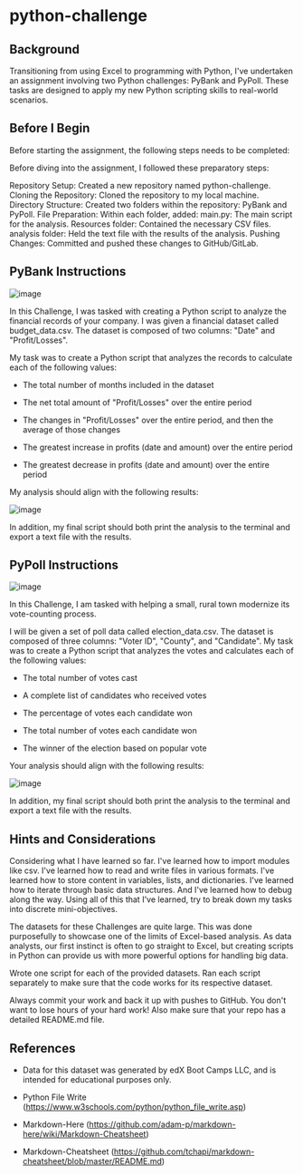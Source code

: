 # python-challenge

## Background

Transitioning from using Excel to programming with Python, I've undertaken an assignment involving two Python challenges: PyBank and PyPoll. These tasks are designed to apply my new Python scripting skills to real-world scenarios.

## Before I Begin
Before starting the assignment, the following steps needs to be completed:

Before diving into the assignment, I followed these preparatory steps:

Repository Setup: Created a new repository named python-challenge.
Cloning the Repository: Cloned the repository to my local machine.
Directory Structure: Created two folders within the repository: PyBank and PyPoll.
File Preparation: Within each folder, added:
main.py: The main script for the analysis.
Resources folder: Contained the necessary CSV files.
analysis folder: Held the text file with the results of the analysis.
Pushing Changes: Committed and pushed these changes to GitHub/GitLab.

## PyBank Instructions
![image](https://github.com/RaphaelSheikh/python-challenge/assets/166172978/61f50316-2b03-4faa-8243-829f36d611bc)

In this Challenge, I was tasked with creating a Python script to analyze the financial records of your company. I was given a financial dataset called budget_data.csv. The dataset is composed of two columns: "Date" and "Profit/Losses".

My task was to create a Python script that analyzes the records to calculate each of the following values:

- The total number of months included in the dataset

- The net total amount of "Profit/Losses" over the entire period

- The changes in "Profit/Losses" over the entire period, and then the average of those changes

- The greatest increase in profits (date and amount) over the entire period

- The greatest decrease in profits (date and amount) over the entire period

My analysis should align with the following results:

![image](https://github.com/RaphaelSheikh/python-challenge/assets/166172978/86d159f9-65ec-4f9b-827c-a4a237da4904)

In addition, my final script should both print the analysis to the terminal and export a text file with the results.

## PyPoll Instructions
![image](https://github.com/RaphaelSheikh/python-challenge/assets/166172978/5b1c4131-45be-4bf7-8541-12fbcad1ab80)

In this Challenge, I am tasked with helping a small, rural town modernize its vote-counting process.

I will be given a set of poll data called election_data.csv. The dataset is composed of three columns: "Voter ID", "County", and "Candidate". My task was to create a Python script that analyzes the votes and calculates each of the following values:

- The total number of votes cast

- A complete list of candidates who received votes

- The percentage of votes each candidate won

- The total number of votes each candidate won

- The winner of the election based on popular vote

Your analysis should align with the following results:

![image](https://github.com/RaphaelSheikh/python-challenge/assets/166172978/7a597f23-2b85-416b-8572-9ad7e6f9bc41)

In addition, my final script should both print the analysis to the terminal and export a text file with the results.

## Hints and Considerations
Considering what I have learned so far. I've learned how to import modules like csv. I've learned how to read and write files in various formats. I've learned how to store content in variables, lists, and dictionaries. I've learned how to iterate through basic data structures. And I've learned how to debug along the way. Using all of this that I've learned, try to break down my tasks into discrete mini-objectives.

The datasets for these Challenges are quite large. This was done purposefully to showcase one of the limits of Excel-based analysis. As data analysts, our first instinct is often to go straight to Excel, but creating scripts in Python can provide us with more powerful options for handling big data.

Wrote one script for each of the provided datasets. Ran each script separately to make sure that the code works for its respective dataset.

Always commit your work and back it up with pushes to GitHub. You don't want to lose hours of your hard work! Also make sure that your repo has a detailed README.md file.

## References

- Data for this dataset was generated by edX Boot Camps LLC, and is intended for educational purposes only.

- Python File Write (https://www.w3schools.com/python/python_file_write.asp)

- Markdown-Here (https://github.com/adam-p/markdown-here/wiki/Markdown-Cheatsheet)

- Markdown-Cheatsheet (https://github.com/tchapi/markdown-cheatsheet/blob/master/README.md)
